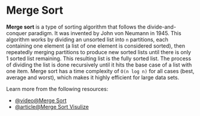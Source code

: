 # Merge Sort

__Merge sort__ is a type of sorting algorithm that follows the divide-and-conquer paradigm. It was invented by John von Neumann in 1945. This algorithm works by dividing an unsorted list into `n` partitions, each containing one element (a list of one element is considered sorted), then repeatedly merging partitions to produce new sorted lists until there is only 1 sorted list remaining. This resulting list is the fully sorted list. The process of dividing the list is done recursively until it hits the base case of a list with one item. Merge sort has a time complexity of `O(n log n)` for all cases (best, average and worst), which makes it highly efficient for large data sets.

Learn more from the following resources:

- [@video@Merge Sort](https://www.youtube.com/watch?v=p__ETf2CKY4)
- [@article@Merge Sort Visulize](https://www.hackerearth.com/practice/algorithms/sorting/merge-sort/visualize/)
